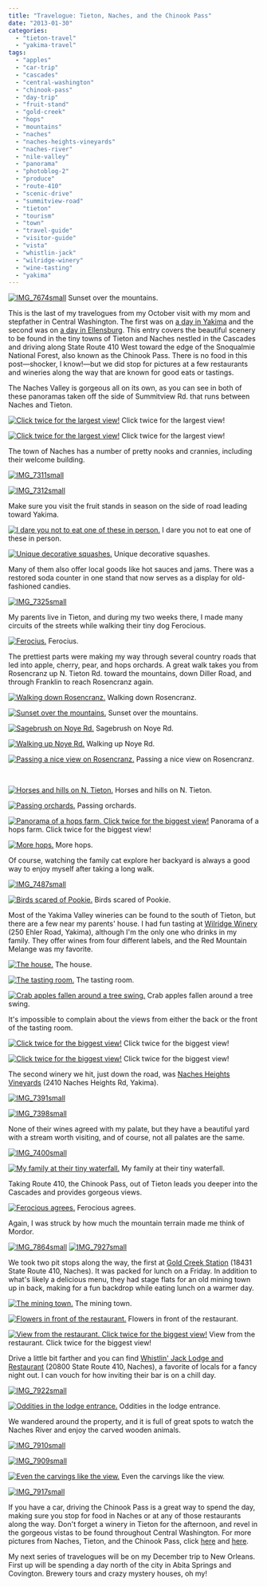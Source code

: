 ```yaml
---
title: "Travelogue: Tieton, Naches, and the Chinook Pass"
date: "2013-01-30"
categories:
  - "tieton-travel"
  - "yakima-travel"
tags:
  - "apples"
  - "car-trip"
  - "cascades"
  - "central-washington"
  - "chinook-pass"
  - "day-trip"
  - "fruit-stand"
  - "gold-creek"
  - "hops"
  - "mountains"
  - "naches"
  - "naches-heights-vineyards"
  - "naches-river"
  - "nile-valley"
  - "panorama"
  - "photoblog-2"
  - "produce"
  - "route-410"
  - "scenic-drive"
  - "summitview-road"
  - "tieton"
  - "tourism"
  - "town"
  - "travel-guide"
  - "visitor-guide"
  - "vista"
  - "whistlin-jack"
  - "wilridge-winery"
  - "wine-tasting"
  - "yakima"
---
```





<div class="caption">

[![IMG_7674small](http://s3.amazonaws.com/thegourmez-wpmedia/2013/01/IMG_7674small.jpg)](http://www.rebeccagomezfarrell.com/2013/01/travelogue-tieton-naches-and-the-chinook-pass/img_7674small/) Sunset over the mountains.</div>


This is the last of my travelogues from my October visit with my mom and stepfather in Central Washington. The first was on [a day in Yakima](index.php?p=5412) and the second was on [a day in Ellensburg](index.php?p=5538). This entry covers the beautiful scenery to be found in the tiny towns of Tieton and Naches nestled in the Cascades and driving along State Route 410 West toward the edge of the Snoqualmie National Forest, also known as the Chinook Pass. There is no food in this post—shocker, I know!—but we did stop for pictures at a few restaurants and wineries along the way that are known for good eats or tastings.

The Naches Valley is gorgeous all on its own, as you can see in both of these panoramas taken off the side of Summitview Rd. that runs between Naches and Tieton.




<div class="caption">

[![Click twice for the largest view!](http://s3.amazonaws.com/thegourmez-wpmedia/2013/01/IMG_7301small.jpg)](http://www.rebeccagomezfarrell.com/2013/01/travelogue-tieton-naches-and-the-chinook-pass/img_7301small/) Click twice for the largest view!</div>





<div class="caption">

[![Click twice for the largest view!](http://s3.amazonaws.com/thegourmez-wpmedia/2013/01/IMG_7288small.jpg)](http://www.rebeccagomezfarrell.com/2013/01/travelogue-tieton-naches-and-the-chinook-pass/img_7288small/) Click twice for the largest view!</div>


The town of Naches has a number of pretty nooks and crannies, including their welcome building.

[![IMG_7311small](http://s3.amazonaws.com/thegourmez-wpmedia/2013/01/IMG_7311small.jpg)](http://www.rebeccagomezfarrell.com/2013/01/travelogue-tieton-naches-and-the-chinook-pass/img_7311small/)

[![IMG_7312small](http://s3.amazonaws.com/thegourmez-wpmedia/2013/01/IMG_7312small.jpg)](http://www.rebeccagomezfarrell.com/2013/01/travelogue-tieton-naches-and-the-chinook-pass/img_7312small/)

Make sure you visit the fruit stands in season on the side of road leading toward Yakima.




<div class="caption">

[![I dare you not to eat one of these in person.](http://s3.amazonaws.com/thegourmez-wpmedia/2013/01/IMG_7321small.jpg)](http://www.rebeccagomezfarrell.com/2013/01/travelogue-tieton-naches-and-the-chinook-pass/img_7321small/) I dare you not to eat one of these in person.</div>





<div class="caption">

[![Unique decorative squashes.](http://s3.amazonaws.com/thegourmez-wpmedia/2013/01/IMG_7323small.jpg)](http://www.rebeccagomezfarrell.com/2013/01/travelogue-tieton-naches-and-the-chinook-pass/img_7323small/) Unique decorative squashes.</div>


Many of them also offer local goods like hot sauces and jams. There was a restored soda counter in one stand that now serves as a display for old-fashioned candies.

[![IMG_7325small](http://s3.amazonaws.com/thegourmez-wpmedia/2013/01/IMG_7325small.jpg)](http://www.rebeccagomezfarrell.com/2013/01/travelogue-tieton-naches-and-the-chinook-pass/img_7325small/)

My parents live in Tieton, and during my two weeks there, I made many circuits of the streets while walking their tiny dog Ferocious.




<div class="caption">

[![Ferocius.](http://s3.amazonaws.com/thegourmez-wpmedia/2013/01/IMG_7516small.jpg)](http://www.rebeccagomezfarrell.com/2013/01/travelogue-tieton-naches-and-the-chinook-pass/img_7516small/) Ferocius.</div>


The prettiest parts were making my way through several country roads that led into apple, cherry, pear, and hops orchards. A great walk takes you from Rosencranz up N. Tieton Rd. toward the mountains, down Diller Road, and through Franklin to reach Rosencranz again.




<div class="caption">

[![Walking down Rosencranz.](http://s3.amazonaws.com/thegourmez-wpmedia/2013/01/IMG_7342small.jpg)](http://www.rebeccagomezfarrell.com/2013/01/travelogue-tieton-naches-and-the-chinook-pass/img_7342small/) Walking down Rosencranz.</div>





<div class="caption">

[![Sunset over the mountains.](http://s3.amazonaws.com/thegourmez-wpmedia/2013/01/IMG_7677small.jpg)](http://www.rebeccagomezfarrell.com/2013/01/travelogue-tieton-naches-and-the-chinook-pass/img_7677small/) Sunset over the mountains.</div>





<div class="caption">

[![Sagebrush on Noye Rd.](http://s3.amazonaws.com/thegourmez-wpmedia/2013/01/IMG_7690small.jpg)](http://www.rebeccagomezfarrell.com/2013/01/travelogue-tieton-naches-and-the-chinook-pass/img_7690small/) Sagebrush on Noye Rd.</div>





<div class="caption">

[![Walking up Noye Rd.](http://s3.amazonaws.com/thegourmez-wpmedia/2013/01/IMG_7698small.jpg)](http://www.rebeccagomezfarrell.com/2013/01/travelogue-tieton-naches-and-the-chinook-pass/img_7698small/) Walking up Noye Rd.</div>





<div class="caption">

[![Passing a nice view on Rosencranz.](http://s3.amazonaws.com/thegourmez-wpmedia/2013/01/IMG_7726small.jpg)](http://www.rebeccagomezfarrell.com/2013/01/travelogue-tieton-naches-and-the-chinook-pass/img_7726small/) Passing a nice view on Rosencranz.</div>


 




<div class="caption">

[![Horses and hills on N. Tieton.](http://s3.amazonaws.com/thegourmez-wpmedia/2013/01/IMG_7731small.jpg)](http://www.rebeccagomezfarrell.com/2013/01/travelogue-tieton-naches-and-the-chinook-pass/img_7731small/) Horses and hills on N. Tieton.</div>





<div class="caption">

[![Passing orchards.](http://s3.amazonaws.com/thegourmez-wpmedia/2013/01/IMG_7738small.jpg)](http://www.rebeccagomezfarrell.com/2013/01/travelogue-tieton-naches-and-the-chinook-pass/img_7738small/) Passing orchards.</div>





<div class="caption">

[![Panorama of a hops farm. Click twice for the biggest view!](http://s3.amazonaws.com/thegourmez-wpmedia/2013/01/IMG_7756small-1024x105.jpg)](http://www.rebeccagomezfarrell.com/2013/01/travelogue-tieton-naches-and-the-chinook-pass/img_7756small/) Panorama of a hops farm. Click twice for the biggest view!</div>





<div class="caption">

[![ More hops.](http://s3.amazonaws.com/thegourmez-wpmedia/2013/01/IMG_7759small.jpg)](http://www.rebeccagomezfarrell.com/2013/01/travelogue-tieton-naches-and-the-chinook-pass/img_7759small/) More hops.</div>


Of course, watching the family cat explore her backyard is always a good way to enjoy myself after taking a long walk.

[![IMG_7487small](http://s3.amazonaws.com/thegourmez-wpmedia/2013/01/IMG_7487small.jpg)](http://www.rebeccagomezfarrell.com/2013/01/travelogue-tieton-naches-and-the-chinook-pass/img_7487small/)




<div class="caption">

[![Birds scared of Pookie.](http://s3.amazonaws.com/thegourmez-wpmedia/2013/01/IMG_7939small.jpg)](http://www.rebeccagomezfarrell.com/2013/01/travelogue-tieton-naches-and-the-chinook-pass/img_7939small/) Birds scared of Pookie.</div>


Most of the Yakima Valley wineries can be found to the south of Tieton, but there are a few near my parents' house. I had fun tasting at [Wilridge Winery](http://tastingroomyakima.com/) (250 Ehler Road, Yakima), although I'm the only one who drinks in my family. They offer wines from four different labels, and the Red Mountain Melange was my favorite.




<div class="caption">

[![The house.](http://s3.amazonaws.com/thegourmez-wpmedia/2013/01/IMG_7351small.jpg)](http://www.rebeccagomezfarrell.com/2013/01/travelogue-tieton-naches-and-the-chinook-pass/img_7351small/) The house.</div>





<div class="caption">

[![The tasting room.](http://s3.amazonaws.com/thegourmez-wpmedia/2013/01/IMG_7354small.jpg)](http://www.rebeccagomezfarrell.com/2013/01/travelogue-tieton-naches-and-the-chinook-pass/img_7354small/) The tasting room.</div>





<div class="caption">

[![Crab apples fallen around a tree swing.](http://s3.amazonaws.com/thegourmez-wpmedia/2013/01/IMG_7369small.jpg)](http://www.rebeccagomezfarrell.com/2013/01/travelogue-tieton-naches-and-the-chinook-pass/img_7369small/) Crab apples fallen around a tree swing.</div>


It's impossible to complain about the views from either the back or the front of the tasting room.




<div class="caption">

[![Click twice for the biggest view!](http://s3.amazonaws.com/thegourmez-wpmedia/2013/01/IMG_7366small-1024x99.jpg)](http://www.rebeccagomezfarrell.com/2013/01/travelogue-tieton-naches-and-the-chinook-pass/img_7366small/) Click twice for the biggest view!</div>





<div class="caption">

[![Click twice for the biggest view!](http://s3.amazonaws.com/thegourmez-wpmedia/2013/01/IMG_7376small-1024x228.jpg)](http://www.rebeccagomezfarrell.com/2013/01/travelogue-tieton-naches-and-the-chinook-pass/img_7376small/) Click twice for the biggest view!</div>


The second winery we hit, just down the road, was [Naches Heights Vineyards](http://www.nachesheights.com/tasting-room.html) (2410 Naches Heights Rd, Yakima).

[![IMG_7391small](http://s3.amazonaws.com/thegourmez-wpmedia/2013/01/IMG_7391small.jpg)](http://www.rebeccagomezfarrell.com/2013/01/travelogue-tieton-naches-and-the-chinook-pass/img_7391small/)

[![IMG_7398small](http://s3.amazonaws.com/thegourmez-wpmedia/2013/01/IMG_7398small.jpg)](http://www.rebeccagomezfarrell.com/2013/01/travelogue-tieton-naches-and-the-chinook-pass/img_7398small/)

None of their wines agreed with my palate, but they have a beautiful yard with a stream worth visiting, and of course, not all palates are the same.

[![IMG_7400small](http://s3.amazonaws.com/thegourmez-wpmedia/2013/01/IMG_7400small.jpg)](http://www.rebeccagomezfarrell.com/2013/01/travelogue-tieton-naches-and-the-chinook-pass/img_7400small/)




<div class="caption">

[![My family at their tiny waterfall.](http://s3.amazonaws.com/thegourmez-wpmedia/2013/01/IMG_7406small.jpg)](http://www.rebeccagomezfarrell.com/2013/01/travelogue-tieton-naches-and-the-chinook-pass/img_7406small/) My family at their tiny waterfall.</div>


Taking Route 410, the Chinook Pass, out of Tieton leads you deeper into the Cascades and provides gorgeous views.




<div class="caption">

[![Ferocious agrees.](http://s3.amazonaws.com/thegourmez-wpmedia/2013/01/IMG_7867small.jpg)](http://www.rebeccagomezfarrell.com/2013/01/travelogue-tieton-naches-and-the-chinook-pass/img_7867small/) Ferocious agrees.</div>


Again, I was struck by how much the mountain terrain made me think of Mordor.

[![IMG_7864small](http://s3.amazonaws.com/thegourmez-wpmedia/2013/01/IMG_7864small.jpg)](http://www.rebeccagomezfarrell.com/2013/01/travelogue-tieton-naches-and-the-chinook-pass/img_7864small/) [![IMG_7927small](http://s3.amazonaws.com/thegourmez-wpmedia/2013/01/IMG_7927small.jpg)](http://www.rebeccagomezfarrell.com/2013/01/travelogue-tieton-naches-and-the-chinook-pass/img_7927small/)

We took two pit stops along the way, the first at [Gold Creek Station](https://www.facebook.com/goldcreekstation) (18431 State Route 410, Naches). It was packed for lunch on a Friday. In addition to what's likely a delicious menu, they had stage flats for an old mining town up in back, making for a fun backdrop while eating lunch on a warmer day.




<div class="caption">

[![The mining town.](http://s3.amazonaws.com/thegourmez-wpmedia/2013/01/IMG_7888small.jpg)](http://www.rebeccagomezfarrell.com/2013/01/travelogue-tieton-naches-and-the-chinook-pass/img_7888small/) The mining town.</div>





<div class="caption">

[![Flowers in front of the restaurant.](http://s3.amazonaws.com/thegourmez-wpmedia/2013/01/IMG_7893small.jpg)](http://www.rebeccagomezfarrell.com/2013/01/travelogue-tieton-naches-and-the-chinook-pass/img_7893small/) Flowers in front of the restaurant.</div>





<div class="caption">

[![ View from the restaurant. Click twice for the biggest view!](http://s3.amazonaws.com/thegourmez-wpmedia/2013/01/IMG_7907small-1024x117.jpg)](http://www.rebeccagomezfarrell.com/2013/01/travelogue-tieton-naches-and-the-chinook-pass/img_7907small/) View from the restaurant. Click twice for the biggest view!</div>


Drive a little bit farther and you can find [Whistlin' Jack Lodge and Restaurant](http://www.whistlinjacklodge.com/) (20800 State Route 410, Naches), a favorite of locals for a fancy night out. I can vouch for how inviting their bar is on a chill day.

[![IMG_7922small](http://s3.amazonaws.com/thegourmez-wpmedia/2013/01/IMG_7922small.jpg)](http://www.rebeccagomezfarrell.com/2013/01/travelogue-tieton-naches-and-the-chinook-pass/img_7922small/)




<div class="caption">

[![Oddities in the lodge entrance.](http://s3.amazonaws.com/thegourmez-wpmedia/2013/01/IMG_7919small.jpg)](http://www.rebeccagomezfarrell.com/2013/01/travelogue-tieton-naches-and-the-chinook-pass/img_7919small/) Oddities in the lodge entrance.</div>


We wandered around the property, and it is full of great spots to watch the Naches River and enjoy the carved wooden animals.

[![IMG_7910small](http://s3.amazonaws.com/thegourmez-wpmedia/2013/01/IMG_7910small.jpg)](http://www.rebeccagomezfarrell.com/2013/01/travelogue-tieton-naches-and-the-chinook-pass/img_7910small/)

[![IMG_7909small](http://s3.amazonaws.com/thegourmez-wpmedia/2013/01/IMG_7909small.jpg)](http://www.rebeccagomezfarrell.com/2013/01/travelogue-tieton-naches-and-the-chinook-pass/img_7909small/)




<div class="caption">

[![Even the carvings like the view.](http://s3.amazonaws.com/thegourmez-wpmedia/2013/01/IMG_7915small.jpg)](http://www.rebeccagomezfarrell.com/2013/01/travelogue-tieton-naches-and-the-chinook-pass/img_7915small/) Even the carvings like the view.</div>


[![IMG_7917small](http://s3.amazonaws.com/thegourmez-wpmedia/2013/01/IMG_7917small.jpg)](http://www.rebeccagomezfarrell.com/2013/01/travelogue-tieton-naches-and-the-chinook-pass/img_7917small/)

If you have a car, driving the Chinook Pass is a great way to spend the day, making sure you stop for food in Naches or at any of those restaurants along the way. Don't forget a winery in Tieton for the afternoon, and revel in the gorgeous vistas to be found throughout Central Washington. For more pictures from Naches, Tieton, and the Chinook Pass, click [here](https://www.facebook.com/media/set/?set=a.10151116678254607.443186.567409606&type=1&l=6e4db55420) and [here](https://www.facebook.com/media/set/?set=a.10151118820554607.443506.567409606&type=1&l=3792915403).

My next series of travelogues will be on my December trip to New Orleans. First up will be spending a day north of the city in Abita Springs and Covington. Brewery tours and crazy mystery houses, oh my!
